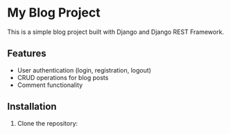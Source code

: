 # My Blog Project

This is a simple blog project built with Django and Django REST Framework.

## Features
- User authentication (login, registration, logout)
- CRUD operations for blog posts
- Comment functionality

## Installation

1. Clone the repository:

